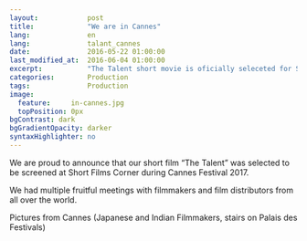```yaml
---
layout:            post
title:             "We are in Cannes"
lang:              en
lang:              talant_cannes
date:              2016-05-22 01:00:00
last_modified_at:  2016-06-04 01:00:00
excerpt:           "The Talent short movie is oficially seleceted for Short Film Corner at Cannes Film Festival."
categories:        Production
tags:              Production
image:
  feature:     in-cannes.jpg
  topPosition: 0px
bgContrast: dark
bgGradientOpacity: darker
syntaxHighlighter: no
---
```

We are proud to announce that our short film &#8220;The Talent&#8221; was selected to be screened at Short Films Corner during Cannes Festival 2017.

We had multiple fruitful meetings with filmmakers and film distributors from all over the world.

Pictures from Cannes (Japanese and Indian Filmmakers, stairs on Palais des Festivals)
